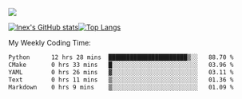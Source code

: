 ![](https://komarev.com/ghpvc/?username=lnexenl&style=flat-square&color=orange)

[![lnex's GitHub stats](https://github-readme-stats.vercel.app/api?username=lnexenl&count_private=true&show_icons=true)](https://github.com/anuraghazra/github-readme-stats)[![Top Langs](https://github-readme-stats.vercel.app/api/top-langs/?username=lnexenl&layout=compact&langs_count=8&exclude_repo=32-bit-MIPS-CPU)](https://github.com/anuraghazra/github-readme-stats)

My Weekly Coding Time:
<!--START_SECTION:waka-->

```txt
Python      12 hrs 28 mins  ██████████████████████▒░░   88.70 %
CMake       0 hrs 33 mins   █░░░░░░░░░░░░░░░░░░░░░░░░   03.96 %
YAML        0 hrs 26 mins   ▓░░░░░░░░░░░░░░░░░░░░░░░░   03.11 %
Text        0 hrs 11 mins   ▒░░░░░░░░░░░░░░░░░░░░░░░░   01.36 %
Markdown    0 hrs 9 mins    ▒░░░░░░░░░░░░░░░░░░░░░░░░   01.09 %
```

<!--END_SECTION:waka-->


